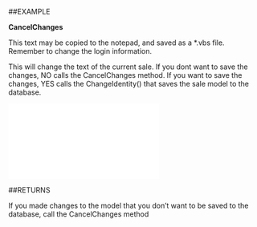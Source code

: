 

##EXAMPLE

**CancelChanges**

This text may be copied to the notepad, and saved as a *.vbs file. Remember to change the login information.



This will change the text of the current sale. If you dont want to save the changes, NO calls the CancelChanges method. If you want to save the changes, YES calls the ChangeIdentity() that saves the sale model to the database.

![](../../Examples/vbs/SOSale.CancelChanges.vbs.txt)




##RETURNS

If you made changes to the model that you don’t want to be saved to the database, call the CancelChanges method



